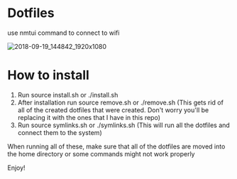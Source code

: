 # Dotfiles

use nmtui command to connect to wifi

![2018-09-19_144842_1920x1080](https://user-images.githubusercontent.com/30446022/45889706-1ed44180-bd8f-11e8-9a9e-07ef7399dd8b.png)

# How to install

1) Run source install.sh or ./install.sh
2) After installation run source remove.sh or ./remove.sh (This gets rid of all of the created dotfiles that were created. Don't worry you'll be replacing it with the ones that I have in this repo)
3) Run source symlinks.sh or ./symlinks.sh (This will run all the dotfiles and connect them to the system)

When running all of these, make sure that all of the dotfiles are moved into the home directory or some commands might not work properly

Enjoy!
